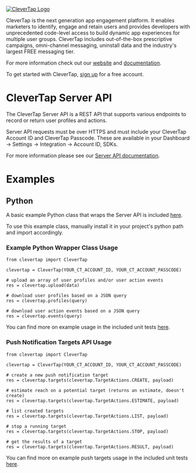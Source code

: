 [![CleverTap Logo](http://staging.support.wizrocket.com.s3-website-eu-west-1.amazonaws.com/images/CleverTap_logo.png)](http:www.clevertap.com)


CleverTap is the next generation app engagement platform. It enables marketers to identify, engage and retain users and provides developers with unprecedented code-level access to build dynamic app experiences for multiple user groups. CleverTap includes out-of-the-box prescriptive campaigns, omni-channel messaging, uninstall data and the industry's largest FREE messaging tier.

For more information check out our [website](https://clevertap.com "CleverTap") and [documentation](http://support.clevertap.com "CleverTap Technical Documentation").

To get started with CleverTap, [sign up](https://clevertap.com/sign-up) for a free account.  

# CleverTap Server API

The CleverTap Server API is a REST API that supports various endpoints to record or return user profiles and actions.

Server API requests must be over HTTPS and must include your CleverTap Account ID and CleverTap Passcode. These are available in your Dashboard -> Settings -> Integration -> Account ID, SDKs.

For more information please see our [Server API documentation](https://support.clevertap.com/server/overview/).

# Examples

## Python

A basic example Python class that wraps the Server API is included [here](https://github.com/CleverTap/clevertap-server-api-examples/blob/master/python/api_v1/clevertap.py).

To use this example class, manually install it in your project's python path and import accordingly.

### Example Python Wrapper Class Usage

    from clevertap import CleverTap

    clevertap = CleverTap(YOUR_CT_ACCOUNT_ID, YOUR_CT_ACCOUNT_PASSCODE)

    # upload an array of user profiles and/or user action events
    res = clevertap.upload(data)

    # download user profiles based on a JSON query
    res = clevertap.profiles(query)

    # download user action events based on a JSON query
    res = clevertap.events(query)

You can find more on example usage in the included unit tests [here](https://github.com/CleverTap/clevertap-server-api-examples/blob/master/python/api_v1/tests.py).

### Push Notification Targets API Usage

    from clevertap import CleverTap

    clevertap = CleverTap(YOUR_CT_ACCOUNT_ID, YOUR_CT_ACCOUNT_PASSCODE)

    # create a new push notification target
    res = clevertap.targets(clevertap.TargetActions.CREATE, payload)

    # estimate reach on a potential target (returns an estimate, doesn't create)
    res = clevertap.targets(clevertap.TargetActions.ESTIMATE, payload)

    # list created targets
    res = clevertap.targets(clevertap.TargetActions.LIST, payload)

    # stop a running target
    res = clevertap.targets(clevertap.TargetActions.STOP, payload)

    # get the results of a target
    res = clevertap.targets(clevertap.TargetActions.RESULT, payload)

You can find more on example push targets usage in the included unit tests [here](https://github.com/CleverTap/clevertap-server-api-examples/blob/master/python/api_v1/push_targets_tests.py).

